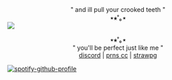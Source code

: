 <div align="center">
" and ill pull your crooked teeth " <br/>
<b>⋆⭒˚｡⋆</b><br>
</div>
<div align="left">
  <img src="https://files.catbox.moe/m7507j.png"> 
</div>


<p align="center">
  <b>⋆⭒˚｡⋆</b><br>
" you'll be perfect just like me " <br/>
  <a href="https://discord.com/users/807377994557554769">discord</a> |
  <a href="https://pronouns.cc/@americasson">prns cc</a> |
  <a href="https://zakhoundgang.straw.page">strawpg</a>

[![spotify-github-profile](https://spotify-github-profile.kittinanx.com/api/view?uid=31mc5dbs4bh6qyye5trc4h765lzq&cover_image=true&theme=novatorem&show_offline=false&background_color=121212&interchange=false&bar_color=3a0808&bar_color_cover=false)](https://github.com/kittinan/spotify-github-profile) 

